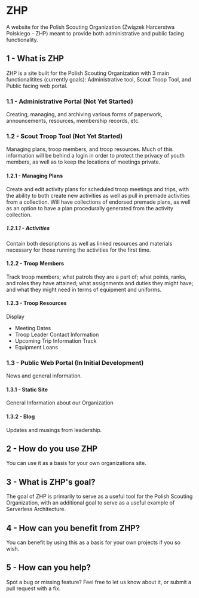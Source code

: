 # ZHP
A website for the Polish Scouting Organization (Związek Harcerstwa Polskiego - ZHP) meant to provide both administrative and public facing functionality.
## 1 - What is ZHP
ZHP is a site built for the Polish Scouting Organization with 3 main functionalitites (currently goals): Administrative tool, Scout Troop Tool, and Public facing web portal.
### 1.1 - Administrative Portal (Not Yet Started)
Creating, managing, and archiving various forms of paperwork, announcements, resources, membership records, etc.
### 1.2 - Scout Troop Tool (Not Yet Started)
Managing plans, troop members, and troop resources.
Much of this information will be behind a login in order to protect the privacy of youth members, as well as to keep the locations of meetings private.
#### 1.2.1 - Managing Plans
Create and edit activity plans for scheduled troop meetings and trips, with the ability to both create new activities as well as pull in premade activities from a collection.  Will have collections of endorsed premade plans, as well as an option to have a plan procedurally generated from the activity collection.
##### 1.2.1.1 - Activities
Contain both descriptions as well as linked resources and materials necessary for those running the activities for the first time.
#### 1.2.2 - Troop Members
Track troop members; what patrols they are a part of; what points, ranks, and roles they have attained; what assignments and duties they might have; and what they might need in terms of equipment and uniforms.
#### 1.2.3 - Troop Resources
Display
* Meeting Dates
* Troop Leader Contact Information
* Upcoming Trip Information
Track
* Equipment Loans
### 1.3 - Public Web Portal (In Initial Development)
News and general information.
#### 1.3.1 - Static Site
General Information about our Organization
#### 1.3.2 - Blog
Updates and musings from leadership.
## 2 - How do you use ZHP
You can use it as a basis for your own organizations site.
## 3 - What is ZHP's goal?
The goal of ZHP is primarily to serve as a useful tool for the Polish Scouting Organization, with an additional goal to serve as a useful example of Serverless Architecture.
## 4 - How can you benefit from ZHP?
You can benefit by using this as a basis for your own projects if you so wish.
## 5 - How can you help?
Spot a bug or missing feature?  Feel free to let us know about it, or submit a pull request with a fix.